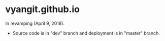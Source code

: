 # vyangit.github.io
In revamping (April 9, 2018).
- Source code is in "dev" branch and deployment is in "master" branch.
